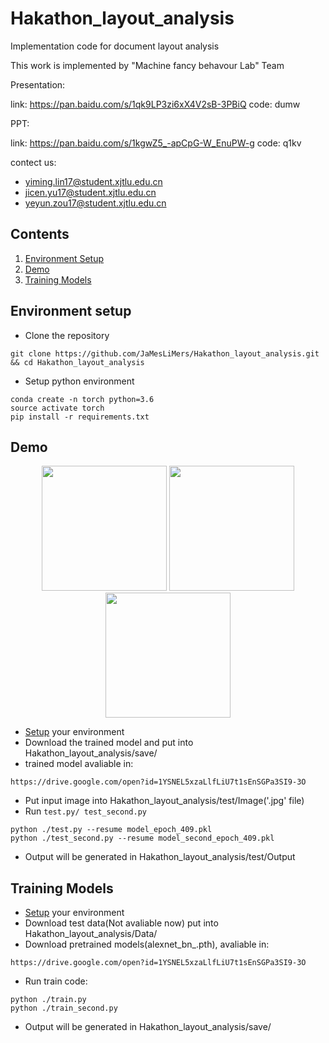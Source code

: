 # Hakathon_layout_analysis

Implementation code for document layout analysis

This work is implemented by "Machine fancy behavour Lab" Team

Presentation:

link: https://pan.baidu.com/s/1qk9LP3zi6xX4V2sB-3PBiQ code: dumw

PPT:

link: https://pan.baidu.com/s/1kgwZ5_-apCpG-W_EnuPW-g code: q1kv 

contect us: 
 
- yiming.lin17@student.xjtlu.edu.cn
- jicen.yu17@student.xjtlu.edu.cn
- yeyun.zou17@student.xjtlu.edu.cn

## Contents
1. [Environment Setup](#environment-setup)
2. [Demo](#demo)
3. [Training Models](#training-models)

## Environment setup

- Clone the repository 
```
git clone https://github.com/JaMesLiMers/Hakathon_layout_analysis.git && cd Hakathon_layout_analysis
```

- Setup python environment
```
conda create -n torch python=3.6
source activate torch
pip install -r requirements.txt
```

## Demo

<div align="center">
  <img src="https://github.com/JaMesLiMers/Hakathon_layout_analysis/blob/master/test/Image/XJTLU_d00007.jpg" width="200px" />
  <img src="https://github.com/JaMesLiMers/Hakathon_layout_analysis/blob/master/test/Output/result_6.png" width="200px" />
  <img src="https://github.com/JaMesLiMers/Hakathon_layout_analysis/blob/master/test/Output/result_second_6.png" width="200px" />
</div>

- [Setup](#environment-setup) your environment
- Download the trained model and put into Hakathon_layout_analysis/save/
- trained model avaliable in:
```
https://drive.google.com/open?id=1YSNEL5xzaLlfLiU7t1sEnSGPa3SI9-3O
```
- Put input image into Hakathon_layout_analysis/test/Image('.jpg' file)
- Run `test.py/ test_second.py`
```shell
python ./test.py --resume model_epoch_409.pkl
python ./test_second.py --resume model_second_epoch_409.pkl
```
- Output will be generated in Hakathon_layout_analysis/test/Output

## Training Models
- [Setup](#environment-setup) your environment
- Download test data(Not avaliable now) put into Hakathon_layout_analysis/Data/
- Download pretrained models(alexnet_bn_.pth), avaliable in:
```
https://drive.google.com/open?id=1YSNEL5xzaLlfLiU7t1sEnSGPa3SI9-3O
```
- Run train code:
```shell
python ./train.py
python ./train_second.py
```
- Output will be generated in Hakathon_layout_analysis/save/

